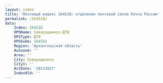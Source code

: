 ```yaml
---
layout: index
title: 'Почтовый индекс 164518: отделение почтовой связи Почты России'
permalink: /164518/
data:
    Index: 164518
    OPSName: Северодвинск-ДТИ
    OPSType: ДТИ
    OPSSubm: 164501
    Region: 'Архангельская область'
    Autonom: ''
    Area: ''
    City: Северодвинск
    City1: ''
    ActDate: '20131017'
    IndexOld: ''
---
```

